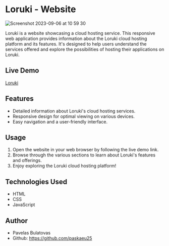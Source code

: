 


# Loruki - Website

![Screenshot 2023-09-06 at 10 59 30](https://github.com/paskaeu25/loruki-website/assets/60621475/7e69cbda-b5f6-449d-a402-047ef84f792a)


Loruki is a website showcasing a cloud hosting service. This responsive web application provides information about the Loruki cloud hosting platform and its features. It's designed to help users understand the services offered and explore the possibilities of hosting their applications on Loruki.

## Live Demo

[Loruki](https://paskaeu25.github.io/loruki-website/)


## Features

- Detailed information about Loruki's cloud hosting services.
- Responsive design for optimal viewing on various devices.
- Easy navigation and a user-friendly interface.

## Usage

1. Open the website in your web browser by following the live demo link.
2. Browse through the various sections to learn about Loruki's features and offerings.
3. Enjoy exploring the Loruki cloud hosting platform!

## Technologies Used

- HTML
- CSS
- JavaScript

## Author

- Pavelas Bulatovas
- Github: https://github.com/paskaeu25
